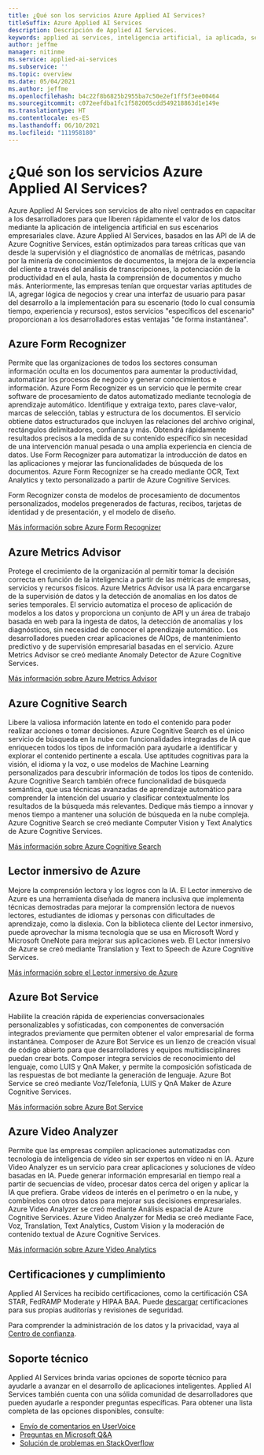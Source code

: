 ```yaml
---
title: ¿Qué son los servicios Azure Applied AI Services?
titleSuffix: Azure Applied AI Services
description: Descripción de Applied AI Services.
keywords: applied ai services, inteligencia artificial, ia aplicada, servicios de ia, cognitive search, características de ia aplicada
author: jeffme
manager: nitinme
ms.service: applied-ai-services
ms.subservice: ''
ms.topic: overview
ms.date: 05/04/2021
ms.author: jeffme
ms.openlocfilehash: b4c22f8b6825b2955ba7c50e2ef1ff5f3ee00464
ms.sourcegitcommit: c072eefdba1fc1f582005cdd549218863d1e149e
ms.translationtype: HT
ms.contentlocale: es-ES
ms.lasthandoff: 06/10/2021
ms.locfileid: "111958180"
---
```

# <a name="what-are-azure-applied-ai-services"></a>¿Qué son los servicios Azure Applied AI Services?

Azure Applied AI Services son servicios de alto nivel centrados en capacitar a los desarrolladores para que liberen rápidamente el valor de los datos mediante la aplicación de inteligencia artificial en sus escenarios empresariales clave.  Azure Applied AI Services, basados en las API de IA de Azure Cognitive Services, están optimizados para tareas críticas que van desde la supervisión y el diagnóstico de anomalías de métricas, pasando por la minería de conocimientos de documentos, la mejora de la experiencia del cliente a través del análisis de transcripciones, la potenciación de la productividad en el aula, hasta la comprensión de documentos y mucho más. Anteriormente, las empresas tenían que orquestar varias aptitudes de IA, agregar lógica de negocios y crear una interfaz de usuario para pasar del desarrollo a la implementación para su escenario (todo lo cual consumía tiempo, experiencia y recursos), estos servicios "específicos del escenario" proporcionan a los desarrolladores estas ventajas "de forma instantánea".

## <a name="azure-form-recognizer"></a>Azure Form Recognizer

Permite que las organizaciones de todos los sectores consuman información oculta en los documentos para aumentar la productividad, automatizar los procesos de negocio y generar conocimientos e información.  Azure Form Recognizer es un servicio que le permite crear software de procesamiento de datos automatizado mediante tecnología de aprendizaje automático. Identifique y extraiga texto, pares clave-valor, marcas de selección, tablas y estructura de los documentos. El servicio obtiene datos estructurados que incluyen las relaciones del archivo original, rectángulos delimitadores, confianza y más. Obtendrá rápidamente resultados precisos a la medida de su contenido específico sin necesidad de una intervención manual pesada o una amplia experiencia en ciencia de datos. Use Form Recognizer para automatizar la introducción de datos en las aplicaciones y mejorar las funcionalidades de búsqueda de los documentos.  Azure Form Recognizer se ha creado mediante OCR, Text Analytics y texto personalizado a partir de Azure Cognitive Services.

Form Recognizer consta de modelos de procesamiento de documentos personalizados, modelos pregenerados de facturas, recibos, tarjetas de identidad y de presentación, y el modelo de diseño. 

[Más información sobre Azure Form Recognizer](../cognitive-services/form-recognizer/index.yml)

## <a name="azure-metrics-advisor"></a>Azure Metrics Advisor

Protege el crecimiento de la organización al permitir tomar la decisión correcta en función de la inteligencia a partir de las métricas de empresas, servicios y recursos físicos.  Azure Metrics Advisor usa IA para encargarse de la supervisión de datos y la detección de anomalías en los datos de series temporales. El servicio automatiza el proceso de aplicación de modelos a los datos y proporciona un conjunto de API y un área de trabajo basada en web para la ingesta de datos, la detección de anomalías y los diagnósticos, sin necesidad de conocer el aprendizaje automático. Los desarrolladores pueden crear aplicaciones de AIOps, de mantenimiento predictivo y de supervisión empresarial basadas en el servicio.  Azure Metrics Advisor se creó mediante Anomaly Detector de Azure Cognitive Services.

[Más información sobre Azure Metrics Advisor](../cognitive-services/metrics-advisor/index.yml)

## <a name="azure-cognitive-search"></a>Azure Cognitive Search

Libere la valiosa información latente en todo el contenido para poder realizar acciones o tomar decisiones.  Azure Cognitive Search es el único servicio de búsqueda en la nube con funcionalidades integradas de IA que enriquecen todos los tipos de información para ayudarle a identificar y explorar el contenido pertinente a escala. Use aptitudes cognitivas para la visión, el idioma y la voz, o use modelos de Machine Learning personalizados para descubrir información de todos los tipos de contenido. Azure Cognitive Search también ofrece funcionalidad de búsqueda semántica, que usa técnicas avanzadas de aprendizaje automático para comprender la intención del usuario y clasificar contextualmente los resultados de la búsqueda más relevantes. Dedique más tiempo a innovar y menos tiempo a mantener una solución de búsqueda en la nube compleja.  Azure Cognitive Search se creó mediante Computer Vision y Text Analytics de Azure Cognitive Services.

[Más información sobre Azure Cognitive Search](../search/index.yml)

## <a name="azure-immersive-reader"></a>Lector inmersivo de Azure

Mejore la comprensión lectora y los logros con la IA. El Lector inmersivo de Azure es una herramienta diseñada de manera inclusiva que implementa técnicas demostradas para mejorar la comprensión lectora de nuevos lectores, estudiantes de idiomas y personas con dificultades de aprendizaje, como la dislexia. Con la biblioteca cliente del Lector inmersivo, puede aprovechar la misma tecnología que se usa en Microsoft Word y Microsoft OneNote para mejorar sus aplicaciones web. El Lector inmersivo de Azure se creó mediante Translation y Text to Speech de Azure Cognitive Services.

[Más información sobre el Lector inmersivo de Azure](../cognitive-services/immersive-reader/index.yml)

## <a name="azure-bot-service"></a>Azure Bot Service

Habilite la creación rápida de experiencias conversacionales personalizables y sofisticadas, con componentes de conversación integrados previamente que permiten obtener el valor empresarial de forma instantánea.  Composer de Azure Bot Service es un lienzo de creación visual de código abierto para que desarrolladores y equipos multidisciplinares puedan crear bots. Composer integra servicios de reconocimiento del lenguaje, como LUIS y QnA Maker, y permite la composición sofisticada de las respuestas de bot mediante la generación de lenguaje. Azure Bot Service se creó mediante Voz/Telefonía, LUIS y QnA Maker de Azure Cognitive Services.

[Más información sobre Azure Bot Service](/composer/)

## <a name="azure-video-analyzer"></a>Azure Video Analyzer 

Permite que las empresas compilen aplicaciones automatizadas con tecnología de inteligencia de vídeo sin ser expertos en vídeo ni en IA.  Azure Video Analyzer es un servicio para crear aplicaciones y soluciones de vídeo basadas en IA. Puede generar información empresarial en tiempo real a partir de secuencias de vídeo, procesar datos cerca del origen y aplicar la IA que prefiera. Grabe vídeos de interés en el perímetro o en la nube, y combínelos con otros datos para mejorar sus decisiones empresariales.  Azure Video Analyzer se creó mediante Análisis espacial de Azure Cognitive Services.  Azure Video Analyzer for Media se creó mediante Face, Voz, Translation, Text Analytics, Custom Vision y la moderación de contenido textual de Azure Cognitive Services.  

[Más información sobre Azure Video Analytics](../azure-video-analyzer/index.yml)

## <a name="certifications-and-compliance"></a>Certificaciones y cumplimiento

Applied AI Services ha recibido certificaciones, como la certificación CSA STAR, FedRAMP Moderate y HIPAA BAA. Puede [descargar](/samples/browse/?redirectedfrom=TechNet-Gallery "descarga") certificaciones para sus propias auditorías y revisiones de seguridad.

Para comprender la administración de los datos y la privacidad, vaya al [Centro de confianza](https://servicetrust.microsoft.com/ "Centro de confianza").

## <a name="support"></a>Soporte técnico

Applied AI Services brinda varias opciones de soporte técnico para ayudarle a avanzar en el desarrollo de aplicaciones inteligentes. Applied AI Services también cuenta con una sólida comunidad de desarrolladores que pueden ayudarle a responder preguntas específicas. Para obtener una lista completa de las opciones disponibles, consulte:

- [Envío de comentarios en UserVoice](https://aka.ms/AppliedAIUserVoice)
- [Preguntas en Microsoft Q&A](/answers/topics/azure-applied-ai-services.html)
- [Solución de problemas en StackOverflow](https://aka.ms/AppliedAIStackOverflow)